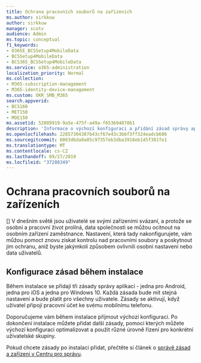 ```yaml
---
title: Ochrana pracovních souborů na zařízeních
ms.author: sirkkuw
author: sirkkuw
manager: scotv
audience: Admin
ms.topic: conceptual
f1_keywords:
- O365E_BCSSetup4MobileData
- BCSSetup4MobileData
- BCS365_BCSSetup4MobileData
ms.service: o365-administration
localization_priority: Normal
ms.collection:
- M365-subscription-management
- M365-identity-device-management
ms.custom: OKR_SMB_M365
search.appverid:
- BCS160
- MET150
- MOE150
ms.assetid: 52089919-9a5e-475f-a49a-f65369487861
description: 'Informace o výchozí konfiguraci a přidání zásad správy aplikací k ochraně dat společnosti na osobních mobilních zařízeních uživatelů '
ms.openlocfilehash: 22857304387b43cf67e43c3b6f3ff324eadcb606
ms.sourcegitcommit: 6003d6da0a85c97357eb3dba3918eb145f381fe1
ms.translationtype: MT
ms.contentlocale: cs-CZ
ms.lasthandoff: 09/27/2019
ms.locfileid: "37288349"
---
```

# <a name="protect-work-files-on-devices"></a>Ochrana pracovních souborů na zařízeních

[] V dnešním světě jsou uživatelé se svými zařízeními svázaní, a protože se osobní a pracovní život prolíná, data společnosti se můžou ocitnout na osobním zařízení zaměstnance. Nastavení, která tady nakonfigurujete, vám můžou pomoct znovu získat kontrolu nad pracovními soubory a poskytnout jim ochranu, aniž byste jakýmkoli způsobem ovlivnili osobní nastavení nebo data uživatelů.
  
## <a name="configuring-policies-during-setup"></a>Konfigurace zásad během instalace

Během instalace se přidají tři zásady správy aplikací - jedna pro Android, jedna pro iOS a jedna pro Windows 10. Každá zásada bude mít stejná nastavení a bude platit pro všechny uživatele. Zásady se aktivují, když uživatel připojí pracovní účet ke svému mobilnímu telefonu.
  
Doporučujeme vám během instalace přijmout výchozí konfiguraci. Po dokončení instalace můžete přidat další zásady, pomocí kterých můžete výchozí konfiguraci optimalizovat a použít různé úrovně řízení pro konkrétní uživatelské skupiny.
  
Pokud chcete zásady po instalaci přidat, přečtěte si článek o [správě zásad a zařízení v Centru pro správu](manage.md).
  

